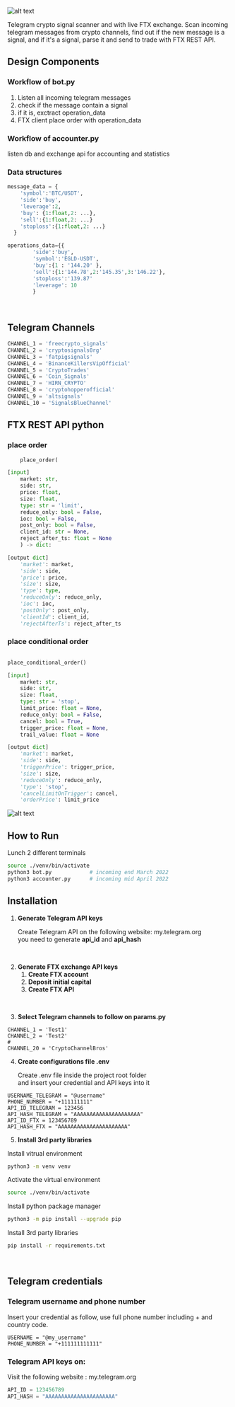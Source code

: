 ![alt text](/docs/img/header.png)


Telegram crypto signal scanner and with live FTX exchange. Scan incoming telegram messages from crypto channels, find out if the new message is a signal, and if it's a signal, parse it and send to trade with FTX REST API. 

## Design Components
### Workflow of bot.py 
1. Listen all incoming telegram messages
2. check if the message contain a signal
4. if it is, exctract operation_data
5. FTX client place order with operation_data 

### Workflow of accounter.py
listen db and exchange api for accounting and statistics

### Data structures
``` python
message_data = {
    'symbol':'BTC/USDT',
    'side':'buy',
    'leverage':2,
    'buy': {1:float,2: ...},
    'sell':{1:float,2: ...}
    'stoploss':{1:float,2: ...}
  }

operations_data={{
        'side':'buy',
        'symbol':'EGLD-USDT',
        'buy':{1 : '144.20' },
        'sell':{1:'144.78',2:'145.35',3:'146.22'},
        'stoploss':'139.87'
        'leverage': 10 
        }
```

<br>

## Telegram Channels
```python
CHANNEL_1 = 'freecrypto_signals'
CHANNEL_2 = 'cryptosignals0rg'
CHANNEL_3 = 'fatpigsignals'
CHANNEL_4 = 'BinanceKillersVipOfficial'
CHANNEL_5 = 'CryptoTrades'
CHANNEL_6 = 'Coin_Signals'
CHANNEL_7 = 'HIRN_CRYPTO'
CHANNEL_8 = 'cryptohopperofficial'
CHANNEL_9 = 'altsignals'
CHANNEL_10 = 'SignalsBlueChannel'
```

## FTX REST API python

### place order

``` python
    place_order(

[input]
    market: str,
    side: str,
    price: float,
    size: float, 
    type: str = 'limit',
    reduce_only: bool = False,
    ioc: bool = False,
    post_only: bool = False,
    client_id: str = None,
    reject_after_ts: float = None
    ) -> dict:

[output dict]
    'market': market,
    'side': side,
    'price': price,
    'size': size,
    'type': type,
    'reduceOnly': reduce_only,
    'ioc': ioc,
    'postOnly': post_only,
    'clientId': client_id,
    'rejectAfterTs': reject_after_ts
```

### place conditional order

``` python

place_conditional_order()

[input]
    market: str,
    side: str,
    size: float,
    type: str = 'stop',
    limit_price: float = None,
    reduce_only: bool = False, 
    cancel: bool = True,
    trigger_price: float = None,
    trail_value: float = None

[output dict]
    'market': market,
    'side': side,
    'triggerPrice': trigger_price,
    'size': size,
    'reduceOnly': reduce_only,
    'type': 'stop',
    'cancelLimitOnTrigger': cancel,
    'orderPrice': limit_price
```

![alt text](/docs/img/flowchart.png)


## How to Run 
Lunch 2 different terminals 
```bash
source ./venv/bin/activate
python3 bot.py            # incoming end March 2022
python3 accounter.py      # incoming mid April 2022
```

## Installation
1. **Generate Telegram API keys**
  
   Create Telegram API on the following website: my.telegram.org
   <br> you need to generate **api_id** and **api_hash**

<br>

2. **Generate FTX exchange API keys**
    1) **Create FTX account**
    2) **Deposit initial capital**
    3) **Create FTX API**

<br>

3. **Select Telegram channels to follow on params.py**

```
CHANNEL_1 = 'Test1'
CHANNEL_2 = 'Test2'
#
CHANNEL_20 = 'CryptoChannelBros'
```

4. **Create configurations file .env** 

    Create .env file inside the project root folder <br> and insert your credential and API keys into it 

```
USERNAME_TELEGRAM = "@username"
PHONE_NUMBER = "+111111111" 
API_ID_TELEGRAM = 123456
API_HASH_TELEGRAM = "AAAAAAAAAAAAAAAAAAAAA" 
API_ID_FTX = 123456789
API_HASH_FTX = "AAAAAAAAAAAAAAAAAAAAAA" 
```


5. **Install 3rd party libraries**

Install vitrual environment
```bash
python3 -m venv venv
```
Activate the virtual environment
```bash
source ./venv/bin/activate
```
Install python package manager
```bash
python3 -m pip install --upgrade pip 
```
Install 3rd party libraries
```bash
pip install -r requirements.txt 
```

<br>

## Telegram credentials
### Telegram username and phone number
Insert your credential as follow, use full phone number including + and country code. 
```
USERNAME = "@my_username"
PHONE_NUMBER = "+111111111111" 
```

### Telegram API keys on:    
Visit the following website : my.telegram.org
``` python
API_ID = 123456789
API_HASH = "AAAAAAAAAAAAAAAAAAAAAA" 
```
